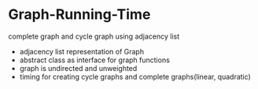 # Graph-Running-Time
complete graph and cycle graph using adjacency list

- adjacency list representation of Graph
- abstract class as interface for graph functions
- graph is undirected and unweighted
- timing for creating cycle graphs and complete graphs(linear, quadratic)
